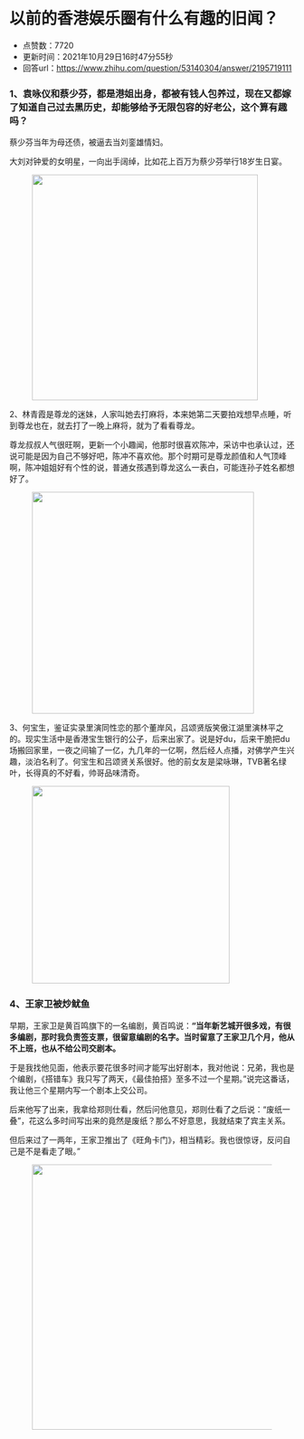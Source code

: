 # 以前的香港娱乐圈有什么有趣的旧闻？
- 点赞数：7720
- 更新时间：2021年10月29日16时47分55秒
- 回答url：https://www.zhihu.com/question/53140304/answer/2195719111
<body>
 <h3><b>1、袁咏仪和蔡少芬，都是港姐出身，都被有钱人包养过，现在又都嫁了知道自己过去黑历史，却能够给予无限包容的好老公，这个算有趣吗？</b></h3>
 <p data-pid="Yy2eSGzz">蔡少芬当年为母还债，被逼去当刘銮雄情妇。</p>
 <p data-pid="hpLj_QaV">大刘对钟爱的女明星，一向出手阔绰，比如花上百万为蔡少芬举行18岁生日宴。</p>
 <figure data-size="normal">
  <img src="https://picx.zhimg.com/50/v2-0a32cf4c6d19b0f358331e02e8fb48eb_720w.jpg?source=1940ef5c" data-caption="" data-size="normal" data-rawwidth="399" data-rawheight="589" data-original-token="v2-0a32cf4c6d19b0f358331e02e8fb48eb" data-default-watermark-src="https://picx.zhimg.com/50/v2-a7907295ac2c03d469d3e882b54f7858_720w.jpg?source=1940ef5c" class="content_image" width="399">
 </figure>
 <p data-pid="xThyysA6">2、林青霞是尊龙的迷妹，人家叫她去打麻将，本来她第二天要拍戏想早点睡，听到尊龙也在，就去打了一晚上麻将，就为了看看尊龙。</p>
 <p data-pid="SrnSvR8J">尊龙叔叔人气很旺啊，更新一个小趣闻，他那时很喜欢陈冲，采访中也承认过，还说可能是因为自己不够好吧，陈冲不喜欢他。那个时期可是尊龙颜值和人气顶峰啊，陈冲姐姐好有个性的说，普通女孩遇到尊龙这么一表白，可能连孙子姓名都想好了。</p>
 <figure data-size="normal">
  <img src="https://picx.zhimg.com/50/v2-64201bf5d39b07064672f8ffd2cd7cd0_720w.jpg?source=1940ef5c" data-caption="" data-size="normal" data-rawwidth="392" data-rawheight="354" data-original-token="v2-64201bf5d39b07064672f8ffd2cd7cd0" data-default-watermark-src="https://picx.zhimg.com/50/v2-1016f4f629b1b53862d903e070203e15_720w.jpg?source=1940ef5c" class="content_image" width="392">
 </figure>
 <p data-pid="QpUlCVL5">3、何宝生，鉴证实录里演同性恋的那个董岸风，吕颂贤版笑傲江湖里演林平之的。现实生活中是香港宝生银行的公子，后来出家了。说是好du，后来干脆把du场搬回家里，一夜之间输了一亿，九几年的一亿啊，然后经人点播，对佛学产生兴趣，淡泊名利了。何宝生和吕颂贤关系很好。他的前女友是梁咏琳，TVB著名绿叶，长得真的不好看，帅哥品味清奇。</p>
 <figure data-size="normal">
  <img src="https://pic1.zhimg.com/50/v2-243851eadd6d4b6c08a0835db6257815_720w.jpg?source=1940ef5c" data-caption="" data-size="normal" data-rawwidth="349" data-rawheight="249" data-original-token="v2-243851eadd6d4b6c08a0835db6257815" data-default-watermark-src="https://picx.zhimg.com/50/v2-724cd4aced239de36197cb0e70b57f62_720w.jpg?source=1940ef5c" class="content_image" width="349">
 </figure>
 <h3>4、王家卫被炒鱿鱼</h3>
 <p data-pid="g58Fz0H1">早期，王家卫是黄百鸣旗下的一名编剧，黄百鸣说：<b>“当年新艺城开很多戏，有很多编剧，那时我负责签支票，很留意编剧的名字。当时留意了王家卫几个月，他从不上班，也从不给公司交剧本。</b></p>
 <p data-pid="qXde7HZ2">于是我找他见面，他表示要花很多时间才能写出好剧本，我对他说：兄弟，我也是个编剧，《搭错车》我只写了两天，《最佳拍搭》至多不过一个星期。”说完这番话，我让他三个星期内写一个剧本上交公司。</p>
 <p data-pid="dnd7Q7T3">后来他写了出来，我拿给郑则仕看，然后问他意见，郑则仕看了之后说：“废纸一叠”，花这么多时间写出来的竟然是废纸？那么不好意思，我就结束了宾主关系。</p>
 <p data-pid="-bbcosgd">但后来过了一两年，王家卫推出了《旺角卡门》，相当精彩。我也很惊讶，反问自己是不是看走了眼。”</p>
 <figure data-size="normal">
  <img src="https://pic1.zhimg.com/50/v2-3c2d9ec86dd9ef8997effab2937bf60e_720w.jpg?source=1940ef5c" data-caption="" data-size="normal" data-rawwidth="469" data-rawheight="485" data-original-token="v2-3c2d9ec86dd9ef8997effab2937bf60e" data-default-watermark-src="https://pic1.zhimg.com/50/v2-cf891dec6e26a84b40f3675bcea41030_720w.jpg?source=1940ef5c" class="origin_image zh-lightbox-thumb" width="469" data-original="https://picx.zhimg.com/v2-3c2d9ec86dd9ef8997effab2937bf60e_r.jpg?source=1940ef5c">
 </figure>
 <p><br></p>
</body>